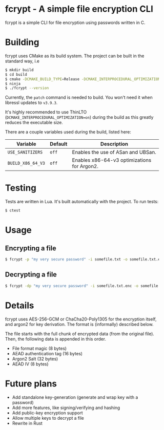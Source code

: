 # fcrypt - A simple file encryption CLI
fcrypt is a simple CLI for file encryption using passwords written in C. 

# Building
fcrypt uses CMake as its build system. The project can be built in the standard way, i.e
```sh
$ mkdir build
$ cd build
$ cmake -DCMAKE_BUILD_TYPE=Release -DCMAKE_INTERPROCEDURAL_OPTIMIZATION=on -G Ninja ..
$ ninja
$ ./fcrypt --version
```

Currently, the `patch` command is needed to build. You won't need it when libressl updates to `v3.9.3`.

It's highly recommended to use ThinLTO (`DCMAKE_INTERPROCEDURAL_OPTIMIZATION=on`) during the build as this greatly reduces the executable size. 

There are a couple variables used during the build, listed here:

| Variable          | Default | Description                                 |
|-------------------|---------|---------------------------------------------|
| `USE_SANITIZERS`  | `off`    | Enables the use of ASan and UBSan.          |
| `BUILD_X86_64_V3` | `off`   | Enables x86-64-v3 optimizations for Argon2. |


# Testing
Tests are written in Lua. It's built automatically with the project.
To run tests:
```sh
$ ctest
```

# Usage
## Encrypting a file
```sh
$ fcrypt -p "my very secure password" -i somefile.txt -o somefile.txt.enc
```

## Decrypting a file
```sh
$ fcrypt -dp "my very secure password" -i somefile.txt.enc -o somefile.txt.dec
```

# Details   

fcrypt uses AES-256-GCM or ChaCha20-Poly1305 for the encryption itself, and argon2 for key derivation. The format is (informally) described below.   
   
The file starts with the full chunk of encrypted data (from the original file). Then, the following data is appended in this order. 

- File format magic (8 bytes)
- AEAD authentication tag (16 bytes)
- Argon2 Salt (32 bytes)
- AEAD IV (8 bytes)

# Future plans
- Add standalone key-generation (generate and wrap key with a password)
- Add more features, like signing/verifying and hashing
- Add public-key encryption support
- Allow multiple keys to decrypt a file
- Rewrite in Rust
